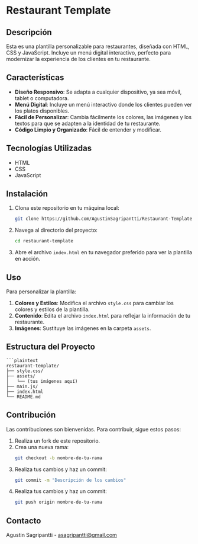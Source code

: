 # Restaurant Template

## Descripción
Esta es una plantilla personalizable para restaurantes, diseñada con HTML, CSS y JavaScript. Incluye un menú digital interactivo, perfecto para modernizar la experiencia de los clientes en tu restaurante.

## Características
- **Diseño Responsivo**: Se adapta a cualquier dispositivo, ya sea móvil, tablet o computadora.
- **Menú Digital**: Incluye un menú interactivo donde los clientes pueden ver los platos disponibles.
- **Fácil de Personalizar**: Cambia fácilmente los colores, las imágenes y los textos para que se adapten a la identidad de tu restaurante.
- **Código Limpio y Organizado**: Fácil de entender y modificar.

## Tecnologías Utilizadas
- HTML
- CSS
- JavaScript

## Instalación
1. Clona este repositorio en tu máquina local:
    ```sh
    git clone https://github.com/AgustinSagripantti/Restaurant-Template.git
    ```
2. Navega al directorio del proyecto:
    ```sh
    cd restaurant-template
    ```
3. Abre el archivo `index.html` en tu navegador preferido para ver la plantilla en acción.

## Uso
Para personalizar la plantilla:

1. **Colores y Estilos**: Modifica el archivo `style.css` para cambiar los colores y estilos de la plantilla.
2. **Contenido**: Edita el archivo `index.html` para reflejar la información de tu restaurante.
3. **Imágenes**: Sustituye las imágenes en la carpeta `assets`.

## Estructura del Proyecto
    ```plaintext
    restaurant-template/
    ├── style.css/
    ├── assets/
    │   └── (tus imágenes aquí)
    ├── main.js/
    ├── index.html
    └── README.md

## Contribución
Las contribuciones son bienvenidas. Para contribuir, sigue estos pasos:

1. Realiza un fork de este repositorio.
2. Crea una nueva rama:
   ```sh
   git checkout -b nombre-de-tu-rama
3. Realiza tus cambios y haz un commit:
   ```sh
   git commit -m "Descripción de los cambios"
4. Realiza tus cambios y haz un commit:
   ```sh
   git push origin nombre-de-tu-rama

## Contacto
Agustin Sagripantti - asagripantti@gmail.com
